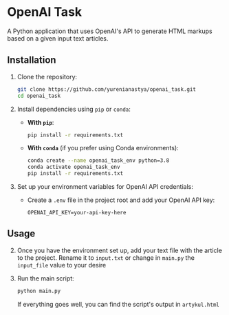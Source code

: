 # OpenAI Task

A Python application that uses OpenAI's API to generate HTML markups based on a given input text articles.

## Installation

1. Clone the repository:

    ```bash
    git clone https://github.com/yurenianastya/openai_task.git
    cd openai_task
    ```

2. Install dependencies using `pip` or `conda`:

    - **With `pip`**:

      ```bash
      pip install -r requirements.txt
      ```

    - **With `conda`** (if you prefer using Conda environments):

      ```bash
      conda create --name openai_task_env python=3.8
      conda activate openai_task_env
      pip install -r requirements.txt
      ```

3. Set up your environment variables for OpenAI API credentials:

    - Create a `.env` file in the project root and add your OpenAI API key:
      ```
      OPENAI_API_KEY=your-api-key-here
      ```

## Usage

2. Once you have the environment set up, add your text file with the article to the project. Rename it to ```input.txt``` or change in ```main.py``` the ```input_file``` value to your desire

2. Run the main script:

    ```bash
    python main.py
    ```
    If everything goes well, you can find the script's output in ```artykul.html```
